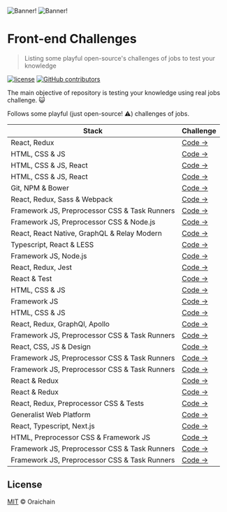 ![Banner!](https://github.com/oraichain/orai/raw/master/orai/doc/logo-full-h-light.png#gh-light-mode-only)
![Banner!](https://github.com/oraichain/orai/raw/master/orai/doc/logo-full-h-dark.png#gh-dark-mode-only)

# Front-end Challenges

> Listing some playful open-source's challenges of jobs to test your knowledge

[![license](https://img.shields.io/github/license/felipefialho/frontend-challenges.svg)](/license)
[![GitHub contributors](https://img.shields.io/github/contributors/felipefialho/frontend-challenges.svg)](https://github.com/felipefialho/frontend-challenges/graphs/contributors)

The main objective of repository is testing your knowledge using real jobs challenge. :smiley_cat:

Follows some playful (just open-source! :warning:) challenges of jobs.

| Stack                                         | Challenge                                                                                     |
| --------------------------------------------- | --------------------------------------------------------------------------------------------- |
| React, Redux                                  | [Code →](https://github.com/addisonglobal/frontend-technical-test)                            |
| HTML, CSS & JS                                | [Code →](https://github.com/addisonglobal/web-technical-test)                                 |
| HTML, CSS & JS, React                         | [Code →](https://github.com/aircall/frontend-test)                                            |
| HTML, CSS & JS, React                         | [Code →](https://github.com/aircall/frontend-hiring-test)                                     |
| Git, NPM & Bower                              | [Code →](https://github.com/AmbulnzLLC/frontend-challenge)                                    |
| React, Redux, Sass & Webpack                  | [Code →](https://github.com/amarofashion/front-end-challenge/)                                |
| Framework JS, Preprocessor CSS & Task Runners | [Code →](https://github.com/ChurchDesk/cd-challenge)                                          |
| Framework JS, Preprocessor CSS & Node.js      | [Code →](https://github.com/cubonetwork/fullstack-challenge)                                  |
| React, React Native, GraphQL & Relay Modern   | [Code →](https://github.com/entria/jobs/)                                                     |
| Typescript, React & LESS                      | [Code →](https://github.com/esperco/front-end-challenge)                                      |
| Framework JS, Node.js                         | [Code →](https://github.com/ingsw-dev/frontend-test)                                          |
| React, Redux, Jest                            | [Code →](https://git.jobsity.com/jobsity/ReactChallenge/-/wikis/React-Challenge-Instructions) |
| React & Test                                  | [Code →](https://github.com/join-com/coding-challenge-frontend-react)                         |
| HTML, CSS & JS                                | [Code →](https://github.com/juntossomosmais/frontend-challenge)                               |
| Framework JS                                  | [Code →](https://github.com/lalamove/challenge/blob/master/frontend.md)                       |
| HTML, CSS & JS                                | [Code →](https://github.com/Loktra/Front-End-Engineer)                                        |
| React, Redux, GraphQl, Apollo                 | [Code →](https://github.com/pipefy/RecruitmentExercise/blob/master/FRONTENDEXERCISE.md)       |
| Framework JS, Preprocessor CSS & Task Runners | [Code →](https://github.com/roomkey/front-end-code-challenge)                                 |
| React, CSS, JS & Design                       | [Code →](https://github.com/Significa/frontend-challenge)                                     |
| Framework JS, Preprocessor CSS & Task Runners | [Code →](https://github.com/sitepoint/frontend-test)                                          |
| Framework JS, Preprocessor CSS & Task Runners | [Code →](https://github.com/SnowdogApps/front-end-recruitment-test)                           |
| React & Redux                                 | [Code →](https://github.com/storecast/frontend-challenge)                                     |
| React & Redux                                 | [Code →](https://github.com/StreamCo/react-coding-challenge)                                  |
| React, Redux, Preprocessor CSS & Tests        | [Code →](https://github.com/Travix-International/frontend-tech-test)                          |
| Generalist Web Platform                       | [Code →](https://github.com/blongg/vai-code-challenges)                                       |
| React, Typescript, Next.js                    | [Code →](https://github.com/volvo-cars/god-frontend-code-test)                                |
| HTML, Preprocessor CSS & Framework JS         | [Code →](https://github.com/Wiredcraft/test-frontend)                                         |
| Framework JS, Preprocessor CSS & Task Runners | [Code →](https://github.com/yodlr/frontend-code-challenge)                                    |
| Framework JS, Preprocessor CSS & Task Runners | [Code →](https://github.com/ZEPL/front-end-challenge)                                         |

## License

[MIT](/license) &copy; Oraichain
